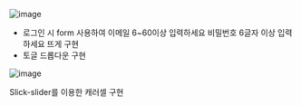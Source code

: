 ![image](https://user-images.githubusercontent.com/104730729/174102607-67320860-6191-4958-92b5-0f843bf5a2f8.png)


- 로그인 시 form 사용하여 이메일 6~60이상 입력하세요 비밀번호 6글자 이상 입력하세요 뜨게 구현
- 토글 드롭다운 구현

![image](https://user-images.githubusercontent.com/104730729/174102494-dc958d6f-b8a6-411c-b75e-e04a95ba1e9f.png)

Slick-slider를 이용한 캐러셀 구현
